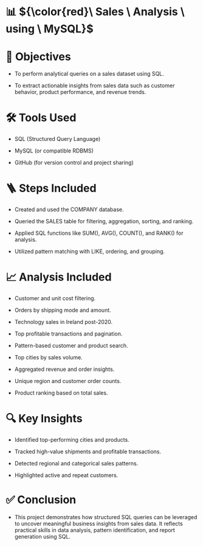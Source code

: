 # 📊  ${\color{red}\ Sales \ Analysis \ using \ MySQL}$

# 📝 Objectives
- To perform analytical queries on a sales dataset using SQL.

- To extract actionable insights from sales data such as customer behavior, product performance, and revenue trends.

# 🛠️ Tools Used
- SQL (Structured Query Language)

-  MySQL (or compatible RDBMS)

- GitHub (for version control and project sharing)

# 🪜 Steps Included
- Created and used the COMPANY database.

- Queried the SALES table for filtering, aggregation, sorting, and ranking.

- Applied SQL functions like SUM(), AVG(), COUNT(), and RANK() for analysis.

- Utilized pattern matching with LIKE, ordering, and grouping.

#  📈 Analysis Included
- Customer and unit cost filtering.

- Orders by shipping mode and amount.

- Technology sales in Ireland post-2020.

- Top profitable transactions and pagination.

- Pattern-based customer and product search.

- Top cities by sales volume.

- Aggregated revenue and order insights.

- Unique region and customer order counts.

- Product ranking based on total sales.

# 🔍 Key Insights
- Identified top-performing cities and products.

- Tracked high-value shipments and profitable transactions.

- Detected regional and categorical sales patterns.

- Highlighted active and repeat customers.

# ✅ Conclusion
- This project demonstrates how structured SQL queries can be leveraged to uncover meaningful business insights from sales data. It reflects practical skills in data analysis, pattern identification, and report generation using SQL.
